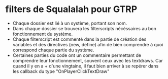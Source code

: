 # filters de Squalalah pour GTRP


- Chaque dossier est lié à un système, portant son nom.
- Dans chaque dossier se trouvera les filterscripts nécéssaires au bon fonctionnement du système.
- Chaque filterscript est commenté dans la partie de création des variables et des directives (new, define) afin de bien comprendre à quoi correspond chaque partie du système.
- Certaines parties du code ont un commentaire permettant de comprendre leur fonctionnement, souvent ceux avec les textdraws. Car quand il y en a + d'une vingtaine, il faut bien arriver à se repérer dans les callback du type "OnPlayerClickTextDraw"
